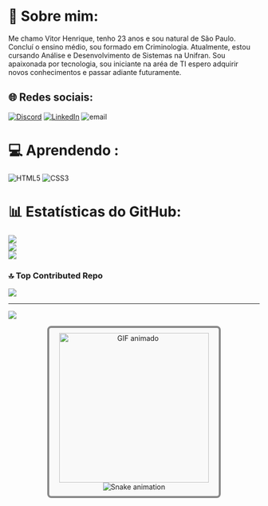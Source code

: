 # 💫 Sobre mim:
Me chamo Vitor Henrique, tenho 23 anos e sou natural de São Paulo. Concluí o ensino médio, sou formado em Criminologia. Atualmente, estou cursando Análise e Desenvolvimento de Sistemas na Unifran. Sou apaixonada por tecnologia, sou iniciante na aréa de TI espero adquirir novos conhecimentos e passar adiante futuramente.


## 🌐 Redes sociais:
[![Discord](https://img.shields.io/badge/Discord-%237289DA.svg?logo=discord&logoColor=white)](https://discord.gg/252412285534863361) [![LinkedIn](https://img.shields.io/badge/LinkedIn-%230077B5.svg?logo=linkedin&logoColor=white)](https://www.linkedin.com/in/vitor-henrique-290905286/) ![email](https://img.shields.io/badge/Email-D14836?logo=gmail&logoColor=white) 

# 💻 Aprendendo :
![HTML5](https://img.shields.io/badge/html5-%23E34F26.svg?style=for-the-badge&logo=html5&logoColor=white) ![CSS3](https://img.shields.io/badge/css3-%231572B6.svg?style=for-the-badge&logo=css3&logoColor=white)
# 📊 Estatísticas do GitHub:
![](https://github-readme-stats.vercel.app/api?username=vitorhenrique00&theme=shadow_blue&hide_border=false&include_all_commits=false&count_private=false)<br/>
![](https://nirzak-streak-stats.vercel.app/?user=vitorhenrique00&theme=shadow_blue&hide_border=false)<br/>
![](https://github-readme-stats.vercel.app/api/top-langs/?username=vitorhenrique00&theme=shadow_blue&hide_border=false&include_all_commits=false&count_private=false&layout=compact)

### 🔝 Top Contributed Repo
![](https://github-contributor-stats.vercel.app/api?username=vitorhenrique00&limit=5&theme=dark&combine_all_yearly_contributions=true)

---
[![](https://visitcount.itsvg.in/api?id=vitorhenrique00&icon=0&color=0)](https://visitcount.itsvg.in)

<!-- Proudly created with GPRM ( https://gprm.itsvg.in ) -->

<div style="border: 4px solid #888; border-radius: 8px; padding: 10px; background-color: #f9f9f9; width: 320px; margin: 0 auto; text-align: center;">

  <img src="https://media2.giphy.com/media/bGgsc5mWoryfgKBx1u/giphy.gif" alt="GIF animado" width="300" />
<img src="https://raw.githubusercontent.com/vitorhenrique/vitorhenrique/output/snake.svg" alt="Snake animation" />

</div>
